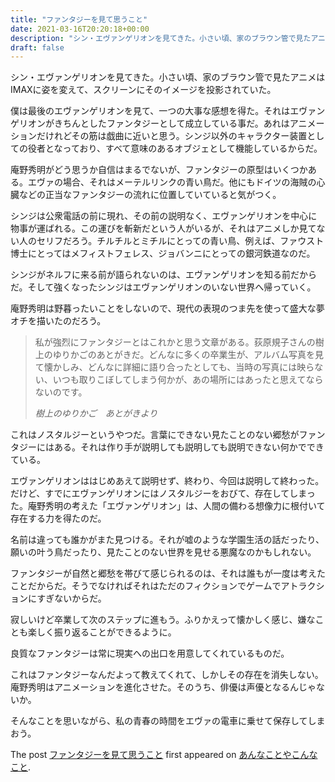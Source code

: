 ```yaml
---
title: "ファンタジーを見て思うこと"
date: 2021-03-16T20:20:18+00:00
description: "シン・エヴァンゲリオンを見てきた。小さい頃、家のブラウン管で見たアニメはIMAXに姿を変えて、スクリーンにそのイメージを投影されていた。 僕は最後のエヴァンゲリオンを見て、一つの大事な感想を得た。それはエヴァンゲリオンが ..."
draft: false
---
```


シン・エヴァンゲリオンを見てきた。小さい頃、家のブラウン管で見たアニメはIMAXに姿を変えて、スクリーンにそのイメージを投影されていた。

僕は最後のエヴァンゲリオンを見て、一つの大事な感想を得た。それはエヴァンゲリオンがきちんとしたファンタジーとして成立している事だ。あれはアニメーションだけれどその筋は戯曲に近いと思う。シンジ以外のキャラクター装置としての役者となっており、すべて意味のあるオブジェとして機能しているからだ。

庵野秀明がどう思うか自信はまるでないが、ファンタジーの原型はいくつかある。エヴァの場合、それはメーテルリンクの青い鳥だ。他にもドイツの海賊の心臓などの正当なファンタジーの流れに位置していていると気がつく。

シンジは公衆電話の前に現れ、その前の説明なく、エヴァンゲリオンを中心に物事が運ばれる。この運びを斬新だという人がいるが、それはアニメしか見てない人のセリフだろう。チルチルとミチルにとっての青い鳥、例えば、ファウスト博士にとってはメフィストフェレス、ジョバンニにとっての銀河鉄道なのだ。

シンジがネルフに来る前が語られないのは、エヴァンゲリオンを知る前だからだ。そして強くなったシンジはエヴァンゲリオンのいない世界へ帰っていく。

庵野秀明は野暮ったいことをしないので、現代の表現のつま先を使って盛大な夢オチを描いたのだろう。

> 私が強烈にファンタジーとはこれかと思う文章がある。荻原規子さんの樹上のゆりかごのあとがきだ。どんなに多くの卒業生が、アルバム写真を見て懐かしみ、どんなに詳細に語り合ったとしても、当時の写真には映らない、いつも取りこぼしてしまう何かが、あの場所にはあったと思えてならないのです。　
> 
> <cite>樹上のゆりかご　あとがきより</cite>

これはノスタルジーというやつだ。言葉にできない見たことのない郷愁がファンタジーにはある。それは作り手が説明しても説明しても説明できない何かでできている。

エヴァンゲリオンははじめあえて説明せず、終わり、今回は説明して終わった。だけど、すでにエヴァンゲリオンにはノスタルジーをおびて、存在してしまった。庵野秀明の考えた「エヴァンゲリオン」は、人間の備わる想像力に根付いて存在する力を得たのだ。

名前は違っても誰かがまた見つける。それが嘘のような学園生活の話だったり、願いの叶う鳥だったり、見たことのない世界を見せる悪魔なのかもしれない。

ファンタジーが自然と郷愁を帯びて感じられるのは、それは誰もが一度は考えたことだからだ。そうでなければそれはただのフィクションでゲームでアトラクションにすぎないからだ。

寂しいけど卒業して次のステップに進もう。ふりかえって懐かしく感じ、嫌なことも楽しく振り返ることができるように。

良質なファンタジーは常に現実への出口を用意してくれているものだ。

これはファンタジーなんだよって教えてくれて、しかしその存在を消失しない。庵野秀明はアニメーションを進化させた。そのうち、俳優は声優となるんじゃないか。

そんなことを思いながら、私の青春の時間をエヴァの電車に乗せて保存してしまおう。

The post [ファンタジーを見て思うこと](https://blog.cfw4.tokyo/wordpress/1086/) first appeared on [あんなことやこんなこと](https://blog.cfw4.tokyo).